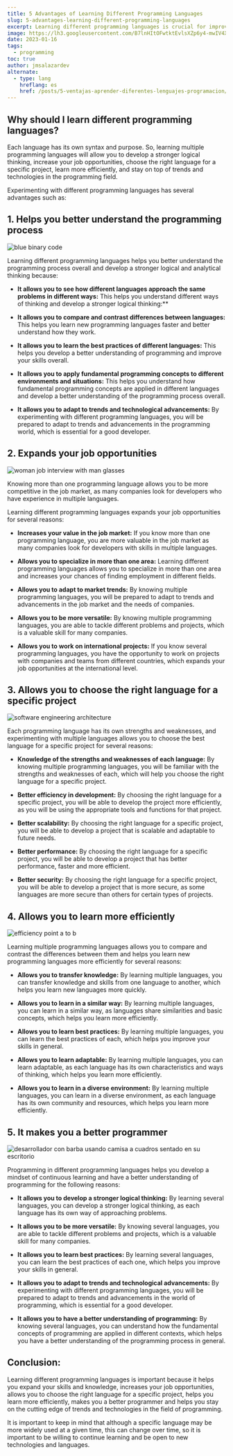 ```yaml
---
title: 5 Advantages of Learning Different Programming Languages
slug: 5-advantages-learning-different-programming-languages
excerpt: Learning different programming languages is crucial for improving your skills and knowledge as a programmer.
image: https://lh3.googleusercontent.com/B7lnHItOFwtktEvlsXZp6y4-mwIV4XyXMQvS8LThKXnPZTXzj7Emgo5jJRNbs00cQ79Qxuk03BbL-LmqXlrd-tzFkRmrZD7GsqPUB2i-umsor27Jz7hYJ6iBAczbUfm9ppv7TNHI1LU#width=4898&height=2755
date: 2023-01-16
tags:
  - programming
toc: true
author: jmsalazardev
alternate:
  - type: lang
    hreflang: es
    href: /posts/5-ventajas-aprender-diferentes-lenguajes-programacion/
---
```


## Why should I learn different programming languages?

Each language has its own syntax and purpose. So, learning multiple programming languages will allow you to develop a stronger logical thinking, increase your job opportunities, choose the right language for a specific project, learn more efficiently, and stay on top of trends and technologies in the programming field.

Experimenting with different programming languages has several advantages such as:

## 1. Helps you better understand the programming process

![blue binary code](https://lh3.googleusercontent.com/Hly6l9qqthi4Tmejldj72UcLVJvJvn8ab2fopC8ZpLZ0PJAf_7jmFNcYMOFameO9u-2_aNoXf5WzDYlAtqwMJMmDBb2LQe-fXzMuGV5_IeKLr_ECZ6o-7zzQBBc9M6Y5z0C6U1SRPig#width=3200&height=1800 "Binary Code")

Learning different programming languages helps you better understand the programming process overall and develop a stronger logical and analytical thinking because:

- **It allows you to see how different languages approach the same problems in different ways:**
  This helps you understand different ways of thinking and develop a stronger logical thinking:\*\*

- **It allows you to compare and contrast differences between languages:**
  This helps you learn new programming languages faster and better understand how they work.

- **It allows you to learn the best practices of different languages:**
  This helps you develop a better understanding of programming and improve your skills overall.

- **It allows you to apply fundamental programming concepts to different environments and situations:**
  This helps you understand how fundamental programming concepts are applied in different languages and develop a better understanding of the programming process overall.

- **It allows you to adapt to trends and technological advancements:**
  By experimenting with different programming languages, you will be prepared to adapt to trends and advancements in the programming world, which is essential for a good developer.

## 2. Expands your job opportunities

![woman job interview with man glasses](https://lh3.googleusercontent.com/SGZmG0Dns3cEJ6SPWgucNqJqBQjMAOjpEuYUxfvHhuTJxY16pXQzyYeG3cEO3XrmQkNmirQNNTV68UY0CdGwInNrzM4JqmtulYXVVsunpCPru3_C2G4MjrgnbGmhy8_nchp5B52MPmw#width=2448&height=1377 "Job Interview")

Knowing more than one programming language allows you to be more competitive in the job market, as many companies look for developers who have experience in multiple languages.

Learning different programming languages expands your job opportunities for several reasons:

- **Increases your value in the job market:**
  If you know more than one programming language, you are more valuable in the job market as many companies look for developers with skills in multiple languages.

- **Allows you to specialize in more than one area:**
  Learning different programming languages allows you to specialize in more than one area and increases your chances of finding employment in different fields.

- **Allows you to adapt to market trends:**
  By knowing multiple programming languages, you will be prepared to adapt to trends and advancements in the job market and the needs of companies.

- **Allows you to be more versatile:**
  By knowing multiple programming languages, you are able to tackle different problems and projects, which is a valuable skill for many companies.

- **Allows you to work on international projects:**
  If you know several programming languages, you have the opportunity to work on projects with companies and teams from different countries, which expands your job opportunities at the international level.

## 3. Allows you to choose the right language for a specific project

![software engineering architecture](https://lh3.googleusercontent.com/s5wR9nNmbppSwk6m2S1oGoymo6aR86zNsnK3xN8BtnoSGsn_YbppE7kxJ3gfj9VlacyOUF4JGmIA-rd_HHkQhLQQh36dviuIxTV5NI9MCnw8Asb0dnF5LjQEZeLdQ__8NQp8mXP0NBU#width=2448&height=1377 "Software Architecture")

Each programming language has its own strengths and weaknesses, and experimenting with multiple languages allows you to choose the best language for a specific project for several reasons:

- **Knowledge of the strengths and weaknesses of each language:**
  By knowing multiple programming languages, you will be familiar with the strengths and weaknesses of each, which will help you choose the right language for a specific project.

- **Better efficiency in development:**
  By choosing the right language for a specific project, you will be able to develop the project more efficiently, as you will be using the appropriate tools and functions for that project.

- **Better scalability:**
  By choosing the right language for a specific project, you will be able to develop a project that is scalable and adaptable to future needs.

- **Better performance:**
  By choosing the right language for a specific project, you will be able to develop a project that has better performance, faster and more efficient.

- **Better security:**
  By choosing the right language for a specific project, you will be able to develop a project that is more secure, as some languages are more secure than others for certain types of projects.

## 4. Allows you to learn more efficiently

![efficiency point a to b](https://lh3.googleusercontent.com/gqrGozWg85bNYUhSl7HHYO47XMeGuKIt9qTlsONCGbt-BA8BNJRm7hOSi5uq4INLRa2ZFGLCl4ib-RjkY5xohT6V9NyeGdF3mx-aRIdDWgwl6oV_2ZvvsON2sVLssTZuXQ-A-t6IIy8#width=2448&height=1377 "Efficiency")

Learning multiple programming languages allows you to compare and contrast the differences between them and helps you learn new programming languages more efficiently for several reasons:

- **Allows you to transfer knowledge:**
  By learning multiple languages, you can transfer knowledge and skills from one language to another, which helps you learn new languages more quickly.

- **Allows you to learn in a similar way:**
  By learning multiple languages, you can learn in a similar way, as languages share similarities and basic concepts, which helps you learn more efficiently.

- **Allows you to learn best practices:**
  By learning multiple languages, you can learn the best practices of each, which helps you improve your skills in general.

- **Allows you to learn adaptable:**
  By learning multiple languages, you can learn adaptable, as each language has its own characteristics and ways of thinking, which helps you learn more efficiently.

- **Allows you to learn in a diverse environment:**
  By learning multiple languages, you can learn in a diverse environment, as each language has its own community and resources, which helps you learn more efficiently.

## 5. It makes you a better programmer

![desarrollador con barba usando camisa a cuadros sentado en su escritorio](https://lh3.googleusercontent.com/jf65n35b-i_F_Pp6axFQietFNp0PYQSf5GjZ3hx2DIY0m-gi2ZeYVeOWkcgbXSifGF4PsmPqo6s8iBcf3hByqnlioZCVGtFF6kOThCrv91Apo85WavSOGh02QLXnMENK-odYpCwuIjg#width=2448&height=1377 "Software Engineer")

Programming in different programming languages helps you develop a mindset of continuous learning and have a better understanding of programming for the following reasons:

- **It allows you to develop a stronger logical thinking:**
  By learning several languages, you can develop a stronger logical thinking, as each language has its own way of approaching problems.

- **It allows you to be more versatile:**
  By knowing several languages, you are able to tackle different problems and projects, which is a valuable skill for many companies.

- **It allows you to learn best practices:**
  By learning several languages, you can learn the best practices of each one, which helps you improve your skills in general.

- **It allows you to adapt to trends and technological advancements:**
  By experimenting with different programming languages, you will be prepared to adapt to trends and advancements in the world of programming, which is essential for a good developer.

- **It allows you to have a better understanding of programming:**
  By knowing several languages, you can understand how the fundamental concepts of programming are applied in different contexts, which helps you have a better understanding of the programming process in general.

## Conclusion:

Learning different programming languages is important because it helps you expand your skills and knowledge, increases your job opportunities, allows you to choose the right language for a specific project, helps you learn more efficiently, makes you a better programmer and helps you stay on the cutting edge of trends and technologies in the field of programming.

It is important to keep in mind that although a specific language may be more widely used at a given time, this can change over time, so it is important to be willing to continue learning and be open to new technologies and languages.
